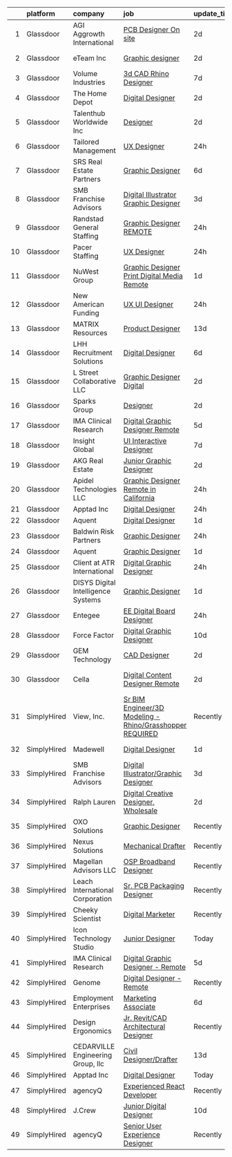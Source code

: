 

|    | platform    | company                              | job                                                                                                                                                                                                                                                                                                                                                                                                                                                                                                                                                                                                                                                                                                                                                                                                                                                                                                                                                                                                                                                                                                                                                       | update_time   | location            |
|---:|:------------|:-------------------------------------|:----------------------------------------------------------------------------------------------------------------------------------------------------------------------------------------------------------------------------------------------------------------------------------------------------------------------------------------------------------------------------------------------------------------------------------------------------------------------------------------------------------------------------------------------------------------------------------------------------------------------------------------------------------------------------------------------------------------------------------------------------------------------------------------------------------------------------------------------------------------------------------------------------------------------------------------------------------------------------------------------------------------------------------------------------------------------------------------------------------------------------------------------------------|:--------------|:--------------------|
|  1 | Glassdoor   | AGI   Aggrowth International         | [PCB Designer On site](https://www.glassdoor.com/partner/jobListing.htm?pos=104&ao=1110586&s=58&guid=00000181dc934c4c82561f5ba3f97c21&src=GD_JOB_AD&t=SR&vt=w&cs=1_e317435d&cb=1657263050200&jobListingId=1007985311385&cpc=0B561D89933DD0A0&jrtk=3-0-1g7e96j3ek6ek801-1g7e96j3sgahd800-955f9302c0709f39--6NYlbfkN0Djn2IX06ySSIMu1gfEBEDPYQmbvGwUh4vHPX3-iaCFfQnsfj8FxF0YxhOo-2lW_WpFjuj1px0nE1Q-KFtafjqDfUbXB3f9wVXf-W9aMD2lbVftVRMkHsojH9B95kjMoMGxNmqJbl02KCGuIz7_GBw-hguQWTyQ0VdHhA29hB29qr6RS7aPw5trFdKmA0XAuDzTUNoQGfN4F0aADrZGRlhkuopmMwauqmlgPXZ6uV6SdXSrVUQLd3oz44aegjLd52dNVvg2vqJAdhUerpjMTfv19J6UlO3dHctLrAh9UEF3mUshhSyNRmWO99QDNH6VTFkeRu0scRdeobdHyeq4HWItzifPbUMIEa3lVRIRILhMRUaSM_t0qAdNoQFnRGdotipdysw3fsS3vK4Qf9XMVgNNgMGTAhjISLUR5_GbuYHTuWUglM_curbihfLnjl6o_6DPvGPEyYhRYF6Ylp0N24iOtMuH4jilzQxyCxnc1Eamlq-Aa-Og2rEBVz_5t-2eplQL6Om75wqmx1Y52xcFW2fpYdSAxaGim0sWKirvseASo91grWR5LDOAbQ7qc34jO-t5qZinaazFNg%3D%3D)                                                                                                                                                                                                                    | 2d            | Lenexa, KS          |
|  2 | Glassdoor   | eTeam Inc                            | [Graphic designer](https://www.glassdoor.com/partner/jobListing.htm?pos=116&ao=1110586&s=58&guid=00000181dc934c4c82561f5ba3f97c21&src=GD_JOB_AD&t=SR&vt=w&ea=1&cs=1_1ce34546&cb=1657263050204&jobListingId=1007986351950&cpc=A65DF3A704A48F9B&jrtk=3-0-1g7e96j3ek6ek801-1g7e96j3sgahd800-f825e0b7b61fe252--6NYlbfkN0Dtmpfj98iB4C0jJJOWen3Era3IQfJzNZ4PFwBIKpo80E20bU78zJ3qEgsYTK5DSPzLLkBVNyadh0rdH9EF4yLyau84lI-dsFyU0Rlj9TyWPzzbxg0XzhRA7rZ6QIexTYRXlMHvtOncT7tygNVqgTozYyKwrg4XeRQTpqT0o1qjjyj8pwWZt7ssGpT7OSNAYfZYNfHuJlaC5MV_uNSZIENLuwtWgoGwbjBgQ4IfUZU-DFGCcQ7QaGhpqVOYhE9mewrYFlOK4ke6F2e1C05ezUrEz9DNBDYHP4LKrDhAeSKU1FAP3k7HcL6N6BUCUOsVAHWgYAHuw0SzpA9OUgO7dM_d29QA5N2JQxIlJ7xxUYM89PzsR6Zdqa_OfRy-x9AfRRguoJNbS8PzyRKNpYQyHrSLIV2EuRKOoePUd4WXfarBP-0XEcem8QmuYm73lhPR8-qAYDz0J7rw3tYl6zWQlGeGcCW6RoaU2Ocr9aCQvTjLjOa78eW_4uRxNdSmqMxkm_g%3D)                                                                                                                                                                                                                                                                                                 | 2d            | San Mateo, CA       |
|  3 | Glassdoor   | Volume Industries                    | [3d CAD Rhino Designer](https://www.glassdoor.com/partner/jobListing.htm?pos=108&ao=1110586&s=58&guid=00000181dc934c4c82561f5ba3f97c21&src=GD_JOB_AD&t=SR&vt=w&ea=1&cs=1_386e888c&cb=1657263050202&jobListingId=1007973329376&cpc=1CBFC3E34E2A31FF&jrtk=3-0-1g7e96j3ek6ek801-1g7e96j3sgahd800-8c2d2d17511d5a3b--6NYlbfkN0BM9p8NquiIRslE_MtfCTmDCzs5dxqN04v3tFcwJBPwTV6jP-Cm8doPJB-sx6YnDgOPyWLxUvytiJInFtBI4kxKgpvnXSuNgEpNoyotobw-v_AbIr8aKETw3HKlxIcRIFYIBrBHJSi95xcllT6YhjrhjEZejWhSnIW2AzKBs1ZXoQ5S3N68zjVSpGY8GgIIoxWTVPU86jyCOjFC8IRf70RjdAutOlEXUaXxx6-ALh90P4hn13NOuWc7b4QggroO4dkBx4ob-JMG3VUXZvtYxCH4CCzKCGUEvruB-kVGERZWOkW05_8BfBwVFemitn1xgzgDqtGftGjeF2SIiV6IsjE26Vi0gDHix0AlTj0XRqXS05In2CuZieJzWw2i0CzblxJn-dohfrWAix-6do8m1p6y86ipKYMnH9OZ2J3mRrSSmusNj6fk08pwc4ARGRiX7u8Ly8e_BHj7INmOqDA18uGVTsgbjvS_fGET2YkD9d1_MCT-mUb9vGMe5uu2rXPasNpM-BTae1oPsg%3D%3D)                                                                                                                                                                                                                                                                              | 7d            | Gardena, CA         |
|  4 | Glassdoor   | The Home Depot                       | [Digital Designer](https://www.glassdoor.com/partner/jobListing.htm?pos=102&ao=1110586&s=58&guid=00000181dc934c4c82561f5ba3f97c21&src=GD_JOB_AD&t=SR&vt=w&cs=1_1e627912&cb=1657263050200&jobListingId=1007985786554&cpc=6945AE2F4B03E059&jrtk=3-0-1g7e96j3ek6ek801-1g7e96j3sgahd800-3c6bae552a82e9df--6NYlbfkN0BAuTfAu5ThYozS55O8p5sS5gWZMb8bifg5H3ftdCgDuCbr1mMDthzPCyYMGwEb28goI4GeL16HHKVJwsEmnBmLR-ZN-LfVE1HJbCDfhy6ITleecFvGsOOcFrfqvM7dsceLBQH_5gZkMWMqoUo-WDsJ8BqW-U7hxGZZjBDL2TZaNzhzh9z0cO-vxTpiXwPZjBy4wn2zvJMQ0nIRFvSPCD1wclZiNBOWvcHdSszJ1oSzk1ql38vCP6JjkRFRi9PylojdyHEk8-gycMj73qJ0sQMzcnIWKtLB-chbjztRW7s9zdwwQd6bLo7vEUnuAyXvKarqYsPPyWAZCF51wy2DbQt-U-8n27yr0WjpBcMMfhT7_y5z-9BfH1gIOeubGFk8eugJiCKb63fjSlW3mH7SKC7TFKeYzONsl820wymLl_zB6KL1M0xpZ3em-Lc-0mNB22A%3D)                                                                                                                                                                                                                                                                                                                                                                      | 2d            | Atlanta, GA         |
|  5 | Glassdoor   | Talenthub Worldwide  Inc             | [Designer](https://www.glassdoor.com/partner/jobListing.htm?pos=120&ao=1110586&s=58&guid=00000181dc934c4c82561f5ba3f97c21&src=GD_JOB_AD&t=SR&vt=w&ea=1&cs=1_f3d874cc&cb=1657263050204&jobListingId=1007985164553&cpc=FA84DF7EA1EC2398&jrtk=3-0-1g7e96j3ek6ek801-1g7e96j3sgahd800-235263681726ef77--6NYlbfkN0DpwFV3tuw9vFlML3xauMsT_S9XsNg3VdZNHiuyFzGFE3ciwNCiWa1qTVbJP6xa3o2LxMMZ4nmOrbQWZZmSeQSJp7jAIF5wJnYo_xm1wwDSxS-33VXueNxlzEwkCa_xbDXKP2wax79ACfvm58Wh6fbEZxSlqzx40MWPxA-XTeMtz8S7Ounmxh-1EjWngoibK7dLhR7L6onrtb1IEgVOjKMWT6vtolO_lLRokD-02OK0uAwJAXBxBVUuGprzeKPiKYBQdMUVw2S--SalqFCHVulhaNL4sM3ZWVyK6pPNiTtx4rKm7dRBHlmQg3mOCP3vafwHB14e7P-dKH6gd4zZYrHUey8HlYyrb_Cqec869Cv4_xCAx6KD4okDVEyU5EdJknXKgQ685YGcQ-oCj_N36Oqou7LPUaesUCm7EiQD5gU47al51G2gRka3e7TNzbgbu_KlpAkldIOGYQWxIxCuCbp4ipo5Ty4iUI45v3kjoIc918ak3zq2Y-aZSZyvfjrXd3xTFhBUHwhcXTmFLST47xvG)                                                                                                                                                                                                                                                                                       | 2d            | Newark, NJ          |
|  6 | Glassdoor   | Tailored Management                  | [UX Designer](https://www.glassdoor.com/partner/jobListing.htm?pos=110&ao=1110586&s=58&guid=00000181dc934c4c82561f5ba3f97c21&src=GD_JOB_AD&t=SR&vt=w&ea=1&cs=1_20dcc5a3&cb=1657263050203&jobListingId=1007990490693&cpc=8CDBB1EC89CF7160&jrtk=3-0-1g7e96j3ek6ek801-1g7e96j3sgahd800-c0b6d79213cce2b2--6NYlbfkN0DI_pqscLjs9LkB0jlO39g2s8RE9SCHTdataN4HV1TulM7Ds4Lr1PIsidkn1K40Zxe0rP9pTFYkVwMrJ8IrcLg9HcONwlHelENI06jCeBNYo5Z8wliYkVqszFbP_ZfX1VGKR-3VwOkS81BqQj9deXxI7x1sEJhkLfD3oYwBnn5tIOIXwAoIHtQlX3EEuwZc5TR1WLwqlwPDKP3nJKtUwHd4-8CA2Eaw6ShSVc_1sTOq4A3odcYYxWkLJqNNbSTDQ3drR0fnmcMHgqLcVaV7QdSse_7bNLFPK8QVfPOBPxqo57w-z3XtlJwovMjUI7ojXDfKZRr853Ilke8ikFA1LKbLmhvRK7rq7IvqG8me9Gs6p_BpNOwlWVwCuYRwCOB2d_y4z-sNyK2kX4UxFaIw5q4ZjogxjoetM_TLFnNOJ_f7ixZ3wCsKlrgXt45bNy1ydxhoJph6ai17XGXATaEdoqsqW1HLFlDH2xlKSsO_1dPWnkhizzPnXIEgvea-BGEooycXqymfgoin3pml8xk59V2qGt304grLN_M3NW3h4lxAkw%3D%3D)                                                                                                                                                                                                                                                        | 24h           | Remote              |
|  7 | Glassdoor   | SRS Real Estate Partners             | [Graphic Designer](https://www.glassdoor.com/partner/jobListing.htm?pos=109&ao=1110586&s=58&guid=00000181dc934c4c82561f5ba3f97c21&src=GD_JOB_AD&t=SR&vt=w&cs=1_241a942e&cb=1657263050202&jobListingId=1007977616614&cpc=1CBFC3E34E2A31FF&jrtk=3-0-1g7e96j3ek6ek801-1g7e96j3sgahd800-c1dc350f3ee8387a--6NYlbfkN0BHMV8lgCpHIndQeE1Vwli-yfbQgOgfRkypwmneGDEi-39pInpJQ1S6zbMaquZVZg_UViHIGMjBoMShSyfTKNiJ2bb-drr2Hfzl7FkYmvSakC9Pw8zoB5VogRqG3JUFu1NJ2-kggYnsmGMYTRjbGGMUkK8X7nxFWHBIJcRK0w-iMUSoukeUWtbVJ787ZdOv2nm0VTZcWY3Ov3FWn7VWPiQMZDYROeHPYSDbwZpMD86BI7Gt42cnizy49m8-w9Yd8Rj4NWa8cDZWRM16XGn2iQ4V10oqdyI56EF_mvXMFPmmW9Z40C4eIDQCHfyPAhdfLugMnvh3tNwIgV9mVaxpV58kUJkmcsNT3dd4GSDiVs3O8chKAigRSL7kMwOV3eqozvjdUI_N9a10Xa7Q0GX8kI0HAhuPRkUVPwZVldQXnGh2mYA2H2vu-eflKNHYPsLGupyJHNFeT-CY-lKmf2hVZJJPCtaC_DrGCoSp8nUKcYzaopAVjX5XH2wUYxi1mPTsxXYNt7zQHd9aNOJcQhUYrVs3_ycUFK-s_oS475yLvc5WHqiivX9HwKzOTUzEGGgjLE0%3D)                                                                                                                                                                                                                                      | 6d            | Atlanta, GA         |
|  8 | Glassdoor   | SMB Franchise Advisors               | [Digital Illustrator Graphic Designer](https://www.glassdoor.com/partner/jobListing.htm?pos=127&ao=1136043&s=58&guid=00000181dc934c4c82561f5ba3f97c21&src=GD_JOB_AD&t=SR&vt=w&ea=1&cs=1_91bbc872&cb=1657263050204&jobListingId=1007982450518&jrtk=3-0-1g7e96j3ek6ek801-1g7e96j3sgahd800-c5add34959eea285-)                                                                                                                                                                                                                                                                                                                                                                                                                                                                                                                                                                                                                                                                                                                                                                                                                                                | 3d            | Remote              |
|  9 | Glassdoor   | Randstad General Staffing            | [Graphic Designer   REMOTE](https://www.glassdoor.com/partner/jobListing.htm?pos=115&ao=1110586&s=58&guid=00000181dc934c4c82561f5ba3f97c21&src=GD_JOB_AD&t=SR&vt=w&ea=1&cs=1_16768e68&cb=1657263050204&jobListingId=1007990726948&cpc=8795CF9063CD573D&jrtk=3-0-1g7e96j3ek6ek801-1g7e96j3sgahd800-4705afaf81c910a4--6NYlbfkN0BP0SNj5t90jkfF5SbRhYc-YYyKnIlIACqwosTKYtJiUOPFcGVraBBNH3PqNVaKMlOuVmRJWKrrq4EM2jRhWlKfZxM8eXEywoHlN3U-M2UVWO94To79VdvpioeFj0KoewcVhePBU7vspZEM1G4UbOHc7zykI3Y0lskQjYjoXHr1-1fzniQvjeCbaTnFzzO3sOd-C3LeT6LZ-5KI7C9-spluWLsnCA11YpqlMuI_FfCGwCIaX7HZDBnqPjHhAq9BQPsvqNc3zM8D2NgvNix4pdcwQKfarA36cJiwxYaE1Q6GePRSYtXDt7S0m9LPVQ0IEc92NjiICLk8JvgymWc6Niz65e7B1-md-Eusz5Ynj0IExEqoWsrsgBqEyin9I8BiU3TNzXmeqgJ61HXye-50LcUqzTNQ1q5Pz0DeBwWoT1Q4Gnvzk0dVK8tqgZ5e8Qkjl2ccJ90tY9O-eXFAKc9j2FHwre_VXyBvTmrBUy__TvDjiYnEwtpqBMmZPqmrCOhx5c1z5w2Ycs1ihqqr7NsptaQpG1lDb179VBdERX-CRYV5RoaBhXfyB3z2bv5J8PjPa-57SRrupBvHBfalmwyefAD0O0euDQPIKTArzeXeOOeMhAji_lKmysLwfPol4tSBQby2VzIDgh_vJ-aQLA_mFw_tOe15hCDqVog%3D)                                                                                                                        | 24h           | Remote              |
| 10 | Glassdoor   | Pacer Staffing                       | [UX Designer](https://www.glassdoor.com/partner/jobListing.htm?pos=118&ao=1110586&s=58&guid=00000181dc934c4c82561f5ba3f97c21&src=GD_JOB_AD&t=SR&vt=w&ea=1&cs=1_29d8c974&cb=1657263050204&jobListingId=1007990707600&cpc=44CD5376B8534B8F&jrtk=3-0-1g7e96j3ek6ek801-1g7e96j3sgahd800-07980dfce3d98a11--6NYlbfkN0D3ncs_8PrhwK7Wr9lTWSvLhGuBN5kifx4Ho30TqkkjUNZ2GAAUlLGClzSFSO1uEq0RSgkMWU4ULoSCxXYO3B6CVFI1u8TyBYVnIxk294hlscx5_-B9rkej6TmUEFbNoHqapYrwh2EyXM8ZdYjqH_hym5ncw3MYVY0cs6SaxaSFsj_39y5shTqJkxKOviheliRBe35wtyus0T-ustPBcl8HF3vd4skdVphg3ROUUbkouG9xL0dv_GLRS9fonJqvwSdxY55bDZJraS-kMmdGYv9FF19viV1RZQpHJI9sRJWQ3PX-NNCdPTEAAZL4Q6OWhJdaxVFs8eEC9LxDWe4ysxnWMX-p5VgYYxkhWAc1zzQjch7jteQh5ottKWF6cn0ZULwgY6z6PHnE9jccaC03UyR1gZRQyxGxMOiVWFAnsYPwRNKYFAXWc7KC0_n1FdBgEzO1o30-hmcXP75GZeUZJTVLSGnl8B3wBP636gxrWKt_LzK0x_TRQ_dV3h52fxORH63LMClkziJsKoeEXMDnNzaH)                                                                                                                                                                                                                                                                                    | 24h           | Remote              |
| 11 | Glassdoor   | NuWest Group                         | [Graphic Designer  Print   Digital Media  Remote  ](https://www.glassdoor.com/partner/jobListing.htm?pos=113&ao=1110586&s=58&guid=00000181dc934c4c82561f5ba3f97c21&src=GD_JOB_AD&t=SR&vt=w&ea=1&cs=1_c87f1828&cb=1657263050203&jobListingId=1007988341618&cpc=32EE424DE2B657EB&jrtk=3-0-1g7e96j3ek6ek801-1g7e96j3sgahd800-b5671cee6b74a1b7--6NYlbfkN0DWCPMblvXmg65e051I_4RS2vwM3HfOIbdzHgj0Ry8eUTX2grtM8WtZedPS-r9tmH844Ak2jQAYXTWcYgTqVvp2WQmGK01gyq2EfbkBOV9O0PbhnIEdyKq3J8R6dyWLmh6vIsSrCmmjl1OQVJcCZ9ATk276R7meshG8sSq8iRBoOypBHYhX-uFBD9YiZWfq25IN5MmUOq2uBrJyAmi157ufNej-XI4uX4qtKOcn3nIGBiAXNEN1JOfULdFEr6JDcfyLC43glDEC85hDEqgls9H97hTc3E_OWMhQojG2Q6l2Y196_aqXqly-VFK8EeEj0Qf6ObpDeOC7kuMMGarbbrp-D2e47B-8letDXSd12gYB_fYqA4bQ54Qf3hKhKgqV1l2sbjqnlmiX2oxZnFrtIToj5UNEP11LnlV4X5boaIOORl8FbpamuLRrvy71Cc34vFvZLuhrq9ZphVewLCNrqHC0rCA4IZk4l4_5-RAPFiTJ0J09KZ9YaRHvJOU4SlryDfNPfwa7dBxnUrSSNpE7d97M)                                                                                                                                                                                                                                              | 1d            | Remote              |
| 12 | Glassdoor   | New American Funding                 | [UX UI Designer](https://www.glassdoor.com/partner/jobListing.htm?pos=106&ao=1110586&s=58&guid=00000181dc934c4c82561f5ba3f97c21&src=GD_JOB_AD&t=SR&vt=w&ea=1&cs=1_381c1cc3&cb=1657263050202&jobListingId=1007990829265&cpc=AC285F3A3ECA6BB0&jrtk=3-0-1g7e96j3ek6ek801-1g7e96j3sgahd800-99ac58b0ff5ccab6--6NYlbfkN0C2BFb7Ub2YUp4strrym9V3pWtjyRKtgHKt_kMzkewmGGJEved23y_kY-GSZp2akmM-KPUMXSy0l4sFN7ibZQlWX_0Ndomvh-OupsUs2gozz3Y1MxNWHOgRyYt83jKzrDy-fyjHPu-Qv04BKeVn3Kqae4XxUJdtVyqYLp3hMKe2cRnmclOCLAHqin1KIetYZ2n7QcYj6QMs_vbgezG4mq34ZNNj2ss77nvwmTxkNNzkI85_XAUpAEZsLSxt46EoQeLPaQUYsyFbgfCxDpTekbx1UL9Ugsil_ZfBO7kpkdlEMZr_Z0D_sYCvG8XAYRJgTed-GTwT04wOeLeHBGXYDDWNhXp3K6unfRTjRJzdjuEMUBLdKIg_RtTR1LyJ7FBxuuX94x1yHhGmgKQHFhGWzBWs64k5yGYoqEhHYB76_uq5-LtZ9qHkobitQN6dXGE2oQvxQ_j3x-0UkNkUj1jliYqZyPK6EzPterYeErHUEHz6L8qOKIBPEVtraveeRY3StEs%3D)                                                                                                                                                                                                                                                                                                   | 24h           | Remote              |
| 13 | Glassdoor   | MATRIX Resources                     | [Product Designer](https://www.glassdoor.com/partner/jobListing.htm?pos=122&ao=1110586&s=58&guid=00000181dc934c4c82561f5ba3f97c21&src=GD_JOB_AD&t=SR&vt=w&ea=1&cs=1_bd092915&cb=1657263050204&jobListingId=1007962450558&cpc=DE56C24FF6DEC286&jrtk=3-0-1g7e96j3ek6ek801-1g7e96j3sgahd800-b508eb72b365cdd2--6NYlbfkN0De5ppvndiyxA0pMSLQzOe_j9Mra0KF_8EhxTxOKXtZIfhM20E97mGJ6rqAxbACvL_fskA3h0C9t6DUAS-xeTSBTuS9kKATx2kBbJrAzK7xRixJtWBlPSwUW2NwEdQ3t4t3Ec5A4tMVHAa-O4oekcBooY7iAtpzCKU_C91Nh7J4fJPHZuQn0Zwgv1EKm58cT6S4bKaMEQXqWeR8JYfiLCx6V0KLKUl_9HY9nKE-Z1_DQQGmbxoaBlCIEy422jwXuV0BySN8N1KlhBH31oTAPvRjXwqiwRZKAA58BUOFBvAbakRX5uw-2mnmrm2kkgtxwRqdyCP6LwvyWnlKZi2WX65wQhknCFe2z1rpYGvI42EHGa7VJk--rj9kfTYJ-IAZQ4Dh5sYDdS_GmUbKJUnHP6GeHF93Dv1wwIg9wZtvk1aM2J-lrchZvP1HjnCFxjKb7AxWAw97YN7Ab8ftB2MQdxRHhKq-jPdHEa023ExGQlz4d_ACebyqU5dro9XKjs2kOzrXC1CtyunJwS9xXY4g4Q7pskM4Ui8suTsVPOiUpJVYNg%3D%3D)                                                                                                                                                                                                                                                   | 13d           | Minneapolis, MN     |
| 14 | Glassdoor   | LHH Recruitment Solutions            | [Digital Designer](https://www.glassdoor.com/partner/jobListing.htm?pos=117&ao=1110586&s=58&guid=00000181dc934c4c82561f5ba3f97c21&src=GD_JOB_AD&t=SR&vt=w&ea=1&cs=1_bf03d067&cb=1657263050204&jobListingId=1007977157047&cpc=AC285F3A3ECA6BB0&jrtk=3-0-1g7e96j3ek6ek801-1g7e96j3sgahd800-5c94252f02f30ecd--6NYlbfkN0A_GD1K3dzeu7WcKnsm6RLSD1_QV-mkIht0EvhowBp1RB3nB2zK51B7Vjdo850qtD2nuYA7HaoKtytprR-FUbWF9U1og_Wgcfz74bqMaSlHN-xb4jvkImLQs4XZKT6RgZMeFe_VR3APoVqMcjvkV6-MY9hQBuP9i3AenKAhF_Ztm6A_n8rh4xVgliGroTGekgfumWwx_ABpuEsqJH_Odo4Rtg1IEYihcBxte3yPTWLXcRL8lJoUe1QiiMB-uhJWPP7l9VvBpxXmCalRul9Z22ghQPLlsYTnAyoMPummdvFCqTDmPlVOPC6ojNBN-fj5pFjWeaas-TN24Y4KdmERkwbujPQcQ6BWS7NfWRs8iJ6151gVYCSszt7e0tiMcikuMblVK3z7h-xgn2CuetYjMtGgUZotrpA1f8GEOPUXomSw4NAVtranV1yNyYyLBz64-FygwYbizWttYX1xvFcetQKapQxWotmD4qDw-mYw_ZufJe-051u55l3tDsmnj7e-wMZTZZuizHcQ4W9XjOH6zpSvfSFWlHonHlN0ep6uo-ISP-orUJiIIcqwjDYqrmygba4MnEnmyLp8zdLfK1-XoZCLnX_iEjr0VBNxf4lKwUH9kzvRMZhGhRw1dRRDkrkBg_K0mqbesjkjjNVC2_NdR7RNrLUcLmravQsbmTCBAfqoMqFJ1CbfQ0o9tFAflDIrp5EagGAaXqVAyKa5eXmLxCxxqyuWMcdxYIio2Z5SsTtPDzP-edfZ--EPstS3U6bMARakw5u-hiqjjmiRAurjxj_r8D1493wIWRQ%3D) | 6d            | Jacksonville, FL    |
| 15 | Glassdoor   | L Street Collaborative  LLC          | [Graphic Designer  Digital ](https://www.glassdoor.com/partner/jobListing.htm?pos=103&ao=1110586&s=58&guid=00000181dc934c4c82561f5ba3f97c21&src=GD_JOB_AD&t=SR&vt=w&ea=1&cs=1_eeb2e455&cb=1657263050201&jobListingId=1007984922293&cpc=4B4B39186BDA197B&jrtk=3-0-1g7e96j3ek6ek801-1g7e96j3sgahd800-e008c5f9a780ddc6--6NYlbfkN0ADkUcZ07rqFDGuod4-e1MBdnZ9CHm7jetWlHz0bgrIMT2MrPjQIViUD0TSTa6LBoYkUcgsm8uM94J4LiPf7C8cJtKlqsHR1pkLFtg-eMQuuXRGiUM2oAbhcSv0px3ElfNmv5L-LZuqAfa5V79Fc2k21IQ2C9R9ev6Ph4fGhoWc0PbFfUrDHZKgw6iMpOrYwC6NevsK7_DCNkTz2bodW5UyaXHMWXgU51WuzObfPPMJt8ujSpWJWjH8WYDZ8o7FlMJZehFj5hodEVpqie0fpygw7xHeBMcfs9g5G4YjgXt1HRzWt_jmEuX03Ybt3pp8vvwmx7sMw5_jdwAKblRAgrttfqAOp6z6urgq440bY-yZDT7rH5BFhf45M2YwGsRG4dOvqVpxGjDtGA1KWhDFqzw6fs_TkgQcqHImsFDKB7MCTCOJM3Q9HgVR6B6FehvG5ROs2l8K4TCG149afKvAwB55s_WuDHnRuwptCQ2rbKOG9ypHAOBh3c0kiQO6VyoXStoZt7WbMnKOhg%3D%3D)                                                                                                                                                                                                                                                                         | 2d            | Chicago, IL         |
| 16 | Glassdoor   | Sparks Group                         | [Designer](https://www.glassdoor.com/partner/jobListing.htm?pos=125&ao=1110586&s=58&guid=00000181dc934c4c82561f5ba3f97c21&src=GD_JOB_AD&t=SR&vt=w&cs=1_1df48254&cb=1657263050204&jobListingId=1007984907906&cpc=8795CF9063CD573D&jrtk=3-0-1g7e96j3ek6ek801-1g7e96j3sgahd800-0cdb011dd245df0c--6NYlbfkN0CVbIAoVGlVV0muHIzlWY31dYj5hrVkKa7qBWZ-hZn3g-zWnitpxah_RyLopvrEJPKEAMPXU9HMaS80CXI05aqcrVwhsRjOUcSxdkVN9CKtUgpNsvbGofoE7kpAYqOOMva1hBxHUW74frjAQrMulyw2A9Vetgs4W6ZzE3A_m1H_MrNXR-RZ-yBdfC6zlc5m5CcFegn0cNOV_f-O107c6UiTVvFFDI7o57DIxjbRjLAWpB9DY0Jl3OaySrvH2Zz_ftT9SNwbdCZzi8mrzYdSl1GS2LpzU3OEQV_VCit-CSw2RgcGxj09-fRTy2mVe_-77ETyDWs8-iLFJuh4NFNTKZRClD8dRorodWrw7WzljyqzpYbMAc04Zk9rDJxO50EE5-f8zZgAaQPhR-5l9Io8WetrP0U-ZzzWdcKyLERMaUEJ1yP2-7QD0UGVh5Btstq4Ttt_fGaNzyYIaJvSHzoixX3Ne2Nmio_eJyTc_yagwKXEW2dN_L3ZH69bV4K-hpp9oMM%3D)                                                                                                                                                                                                                                                                                                              | 2d            | Rockville, MD       |
| 17 | Glassdoor   | IMA Clinical Research                | [Digital Graphic Designer   Remote](https://www.glassdoor.com/partner/jobListing.htm?pos=129&ao=1136043&s=58&guid=00000181dc934c4c82561f5ba3f97c21&src=GD_JOB_AD&t=SR&vt=w&cs=1_7b11cd63&cb=1657263050205&jobListingId=1007978526763&jrtk=3-0-1g7e96j3ek6ek801-1g7e96j3sgahd800-9c2db155be9cf096-)                                                                                                                                                                                                                                                                                                                                                                                                                                                                                                                                                                                                                                                                                                                                                                                                                                                        | 5d            | Fairfield, NJ       |
| 18 | Glassdoor   | Insight Global                       | [UI Interactive Designer](https://www.glassdoor.com/partner/jobListing.htm?pos=126&ao=1110586&s=58&guid=00000181dc934c4c82561f5ba3f97c21&src=GD_JOB_AD&t=SR&vt=w&ea=1&cs=1_664f7e5d&cb=1657263050205&jobListingId=1007973265614&cpc=2CAED5C921A5F994&jrtk=3-0-1g7e96j3ek6ek801-1g7e96j3sgahd800-383c83c604dde7ea--6NYlbfkN0BKkHZu3wF05EeDimN_p6sYpKCMArvwa95YdH7UpkaBCuXZAtggzO9lWFPdGsiWEnWtM18OwC7Rb9VKGiA6E5ymmYAY9rxm9qrnDC7WgioKXWhdMb2b-A7PnLvr0_EWCDNlkSebIapKS6rN3UtlfS8rQGfc_3Yl0VmMlQKP3_n_5HZv68bncQOpeHM0jYTmEpEVhWIJjkZ4QUUDGO8uVg0OrEYAraTf_IpiTqEOJtmXX3Uaugoula9ebCkcvy_cxdF1jM4o214tjwmJgOAtJB1hQyaZcbR2H5TdPRtK58hUZqgKsa6aEpgzi9XImzLnUDiemvki3UFe3PtbbcxHX0U-uDEIit-J-rPwqbhHOzMsaAY-19ZP6g2fiUVo-t6_hAVp5_ibWhJHjCo6bS8N8rbkYa1zA2LWxhPfvKinmk7cOsoirvv7Dhjmlt3VbYk70qwPu023mvc4pMa_RBfTUSQtvcgp6s7UYWUjftgl074dlrcouRU0EgztZFNp5zeBcoy6QnHHjBH8GA%3D%3D)                                                                                                                                                                                                                                                                            | 7d            | Remote              |
| 19 | Glassdoor   | AKG Real Estate                      | [Junior Graphic Designer](https://www.glassdoor.com/partner/jobListing.htm?pos=107&ao=1110586&s=58&guid=00000181dc934c4c82561f5ba3f97c21&src=GD_JOB_AD&t=SR&vt=w&ea=1&cs=1_621032f3&cb=1657263050202&jobListingId=1007985345638&cpc=451933188B21919D&jrtk=3-0-1g7e96j3ek6ek801-1g7e96j3sgahd800-0bd8220d04aa45e5--6NYlbfkN0Cp_WSJKd_Pz82imZmURPbhd3kYBsiZi4lpMLOH6vOlLCN-9PvZBA8RYGLaHFNNIHT1RTGKDHn84jeI_7favQgkIz3Obtc5Udoc2MKBcSCDP_RBgh2VwZFyfkiYo-s07fovGp_QnKxkV49C9kdlswmNKP7ebDa3SVAk778WucytpAzTkmXbzE4zVAvXhgHW2jPzpQeXzyuK_pIwjzwbvUY5cdwqneTeYzFonLV1wZ6E680eyOPBcfxJODRBv_hjngueEpHFUGnJHbDk--jBFVnTaQbO4VStacg9Oq2DzjG5bEoLAd9pkOVWloNFzkw0dcL0aSFm0jmr8FKf49TXVO2uji2CtGvZzdB55w0iIMnbFMytgqlsWa7ZsHYceng5MqaqOOcV7KFiOWykopcVPEPeu93HSVAAm_X6X7ZPDTFxWcJ0emZtr-YbeaP6B_YY1FygS-kZytAg51aIdL4x7QyPePHdQ_1xWaOfqCpeF6q1PwxAFpDdwpUqgMebHVMBzxE%3D)                                                                                                                                                                                                                                                                                          | 2d            | Beverly Hills, CA   |
| 20 | Glassdoor   | Apidel Technologies LLC              | [Graphic Designer  Remote in California ](https://www.glassdoor.com/partner/jobListing.htm?pos=119&ao=1110586&s=58&guid=00000181dc934c4c82561f5ba3f97c21&src=GD_JOB_AD&t=SR&vt=w&ea=1&cs=1_15bb3bd3&cb=1657263050204&jobListingId=1007991205371&cpc=8795CF9063CD573D&jrtk=3-0-1g7e96j3ek6ek801-1g7e96j3sgahd800-ef0f40dcbce7e7fd--6NYlbfkN0C-xuqgdbktDILJoi_o42Ntwte-sxNwJl4lq25EOjgqY9QdTvxhiZuU73FoiVdnOk4XynnARKGNtN06DpQoljtFIseW6Ewud35gCfzPy-mHQipGBDLVNgnMSZ-gS0SQ5qSmgJULao2TBa5MOtpwRBofKurQjXhubC2eH-5Io5cn8KK1Id4xBnIYkpAgVeZe-wED5XfCUUPy12MzZJD1KpWXu0BBvpoFWYJZDrH5iX9tJe6twZ4iS4I6IIccnw-9dEjjs-0xyfcdyiqK6stCFYCzj0_NS1JQ1JRrg3VYyK3LbVzjBvPr8CIXd26ArY4_ME-QGj5hd80a6tWoUcPEt5B6yZM5sLCTej2QZUcAKqO-903T9RvG489wmOouwLfX2BBfQMuORWP1fIAEwDNI36cz_XMbZh9xp0LEs-Ixp4oeff-0AnerZPXftWWUBhItA_mPcnxIw3MLuMk7hU_i2KFM9JRI8asI6pNSIY5lLYY7zWfn_MnbXryxf41UngF_YRI%3D)                                                                                                                                                                                                                                                                          | 24h           | Los Angeles, CA     |
| 21 | Glassdoor   | Apptad Inc                           | [Digital Designer](https://www.glassdoor.com/partner/jobListing.htm?pos=128&ao=1136043&s=58&guid=00000181dc934c4c82561f5ba3f97c21&src=GD_JOB_AD&t=SR&vt=w&ea=1&cs=1_181fb970&cb=1657263050205&jobListingId=1007990298491&jrtk=3-0-1g7e96j3ek6ek801-1g7e96j3sgahd800-3cd93512c30c8a71-)                                                                                                                                                                                                                                                                                                                                                                                                                                                                                                                                                                                                                                                                                                                                                                                                                                                                    | 24h           | Remote              |
| 22 | Glassdoor   | Aquent                               | [Digital Designer](https://www.glassdoor.com/partner/jobListing.htm?pos=114&ao=1110586&s=58&guid=00000181dc934c4c82561f5ba3f97c21&src=GD_JOB_AD&t=SR&vt=w&cs=1_40e37706&cb=1657263050203&jobListingId=1007988244177&cpc=82B3195DA92CAF92&jrtk=3-0-1g7e96j3ek6ek801-1g7e96j3sgahd800-81eb5540782e989b--6NYlbfkN0DMrcEu7yrtATojKJA7cEzGQ3FdRGWLh0CZQInL4ECGI9gD0Wolx9R2v-Aex0-GK07REm1m7sETvjyInrHo4GQnK4bB16FHwajt8xGSsCfEeU1-PjuZPHT7w1eK6QEn4Au2oR7xkDOVJ5TUE_bGFzAB_kvTlvdESeZSGvIMV1SBlQwN66IDtFSzzjtkjQoapGxjFk3NcR-nQgd0-Rckom4kHDpDIyzcXJNABnsqMfVy-pAX29WZXdoNUTlxgbt9PICyIx0WSPZH8ZFNwVpQNKDFCpy4oShZN11UrM7qNkFeiaUnpllnkWi6RRrDNdhwpe9Ug1evgj4AhFJff4nQIfB1H_hG_vqCIoe5nXAanQKdv8ObkfVjI61nZOWZ1XFyMABdrd5KPj_Fa42kjB8-mkyYjB_dAWmsjMtEGS1hN-Bmnn9FX0GT0n3qDD0xJ8br_hLBQYcAs2sflA%3D%3D)                                                                                                                                                                                                                                                                                                                                                        | 1d            | Pacific, MO         |
| 23 | Glassdoor   | Baldwin Risk Partners                | [Graphic Designer](https://www.glassdoor.com/partner/jobListing.htm?pos=130&ao=1136043&s=58&guid=00000181dc934c4c82561f5ba3f97c21&src=GD_JOB_AD&t=SR&vt=w&cs=1_041ddb35&cb=1657263050205&jobListingId=1007990252376&jrtk=3-0-1g7e96j3ek6ek801-1g7e96j3sgahd800-61b621b868318725-)                                                                                                                                                                                                                                                                                                                                                                                                                                                                                                                                                                                                                                                                                                                                                                                                                                                                         | 24h           | Remote              |
| 24 | Glassdoor   | Aquent                               | [Graphic Designer](https://www.glassdoor.com/partner/jobListing.htm?pos=124&ao=1110586&s=58&guid=00000181dc934c4c82561f5ba3f97c21&src=GD_JOB_AD&t=SR&vt=w&cs=1_f1ceb36a&cb=1657263050204&jobListingId=1007988996665&cpc=F4EED0218A761C36&jrtk=3-0-1g7e96j3ek6ek801-1g7e96j3sgahd800-d52aca7df62de0a8--6NYlbfkN0DMrcEu7yrtATojKJA7cEzGQ3FdRGWLh0CZQInL4ECGI9gD0Wolx9R2v-Aex0-GK042anucAX0UHAFAOZzfrb71RaUo5kU5NRbNy-NsEMl1LCrzajUtzA10UAE84u9e-MwLM1_TYh0_bh1m7rzdxuUI1PJE0uGSyUy0yJb0OhvDafeuK7axxML-OF_j3B_V43jO58Rgx5rC9xvdr5oH1G4ZI3MT3gw5hC_Bn9YvsHBaOTM5CsHj2y7P4qEQBlX_JYWkvNCcRKFsEIhZ9Nhh8XqT9J9QhaJTZWo-JsX4z9L1nbLbm69wRV97XxeYDwMVktMOS9KKaVkNVCy03QwFRRfca7EBHN14B3eetdRxzWJ0gmyOdYrWGwmrq_7f0o_1KRoKT-tj-l1ZNXRpk0uugNz7O6CumYZagSTDGBoHBVJ6pZQhyXx_A372hiP_E64iGHrhufbovN28bj94HAM8C-Xc)                                                                                                                                                                                                                                                                                                                                                    | 1d            | Atlanta, GA         |
| 25 | Glassdoor   | Client at ATR International          | [Digital Graphic Designer](https://www.glassdoor.com/partner/jobListing.htm?pos=121&ao=1110586&s=58&guid=00000181dc934c4c82561f5ba3f97c21&src=GD_JOB_AD&t=SR&vt=w&ea=1&cs=1_4a3d09a4&cb=1657263050204&jobListingId=1007990329238&cpc=FA84DF7EA1EC2398&jrtk=3-0-1g7e96j3ek6ek801-1g7e96j3sgahd800-38335ab1abb2388f--6NYlbfkN0AX4hI7SJ9l2kNfdABvJlk919Y86vyLcjizxfZOFgPMMsRq3v6HS6oghhM_BN5MgfEdrc-a0rT2zbdKk_2tGCvc1yWTztFFs5QMT3mrlFWVMD3h-ZCVw_6NOEVFmhvwXFuNrdXA1jvrZHZxNDhCeVJZlrI7g__M0MkIqzvRPCXVLENRL5jYLzP9hHS5dJzdXyMUnSV90nNxNA_SnRX-68YDm7TsHSi2T9OMS78O6_5FXByb2zfMpODsTecKW1yHVWb5T-i33ZVXhoL3KvAmKbATHbdKpZtKf2I6L5gvZk76p-QjGNmOwHOS6QEpyvO5VJIDuvTxIdr4OpyXrgEIgb7Ays24m9nW3ZHXQpDo2XMA39kE8jTxM2gV0qnMs2pD5hgFuteP6F6ZSJuVrm7vkD-GyQ8tpwGp3A9yNDfJRHLPdfrcB3C_wuQuJynED6kMjTbfjGDOTPIZlRc-8xfzNS-qsDNijQA7o4e16AjYG8DN35JS2p53CUOsxRelBkY4xUyZGk8nHtBhzw%3D%3D)                                                                                                                                                                                                                                                                           | 24h           | Saint Paul, MN      |
| 26 | Glassdoor   | DISYS   Digital Intelligence Systems | [Graphic Designer](https://www.glassdoor.com/partner/jobListing.htm?pos=123&ao=1110586&s=58&guid=00000181dc934c4c82561f5ba3f97c21&src=GD_JOB_AD&t=SR&vt=w&ea=1&cs=1_22e8035e&cb=1657263050205&jobListingId=1007987357364&cpc=8795CF9063CD573D&jrtk=3-0-1g7e96j3ek6ek801-1g7e96j3sgahd800-c5fdeed2c598756a--6NYlbfkN0BTYkY06FZEdAAtNWO-eDAfNklmfZymsMF6eFRONl7rAMN5x_2sHrqXfWPo9rHDxSN04lXIbLD3bArcHXdY4c_HDdgbzv1wwfm4jsuW0no8ONEe3ultX-5j9V53RPV9CB5wyEynEjWmY32jdBoDLZ-C6QJvgIH_tdtUG_Z9_7UCQWRPw0ehQ8NSKz1R6SRz3hWvXsYrmiGpUv2edq7_iqdhig_Ivp4YOLQSpIGOrhE3IZu2YrETOHqjEUvB981i_Wkei5wtcrNl43l-_Yjd_jFwPHlqfCQ-TnR1sGpQfcEjC2u-FWlkzXrAK2YF0yw5AtifGsQTOlrgGviXG3tYRtDIsgwRe-RhLTwTokZ14R66gFUC9I53ltFcNemgMp6p8zhs0o3yS_8CuWwSyKHqnOnRmSTuezR-W7qrMK3mnY60u0iKC_Po1C0Ucq3q_UdruF9W-e_Jn3G5Ah1eZ8N2ns9BM9kSpAcneKGylpS74M4-VNVq_XwmrgUg)                                                                                                                                                                                                                                                                                                               | 1d            | New York, NY        |
| 27 | Glassdoor   | Entegee                              | [EE Digital Board Designer](https://www.glassdoor.com/partner/jobListing.htm?pos=112&ao=1110586&s=58&guid=00000181dc934c4c82561f5ba3f97c21&src=GD_JOB_AD&t=SR&vt=w&ea=1&cs=1_fcf3d040&cb=1657263050203&jobListingId=1007990073468&cpc=654405A9B1E0A9F5&jrtk=3-0-1g7e96j3ek6ek801-1g7e96j3sgahd800-511860f34a3aae26--6NYlbfkN0D6OzZjpD_hbicRkMZwNNvvxSeL23iIfvaC4EytleQ8zDIpz0YQ5KbISa7_Zvw6kCxB2QQJoTBUTfkNWOmsBNl6UIc76Bkx_Enx4KcGAKIbj8HIMdbWaRLWSfD8BZu3E5soMoj-6PmmG6W29Se2B5g6G89ANP_2v8T88LzISWpUGxb02QARlTfs9fftdSJIx6P_ackN67ty11owy5iPCoOV9EWo42wg8KopVTSrcdop21XC5f9_YBPjnsnGqMRYEaHvvkIQMr6M6k47QmB8OCEAAwt3kRZzqGu-KorKsO_ee7feZXZMx2i7FfRyHv2DWL7xCE5Ss8xnoIaW5B0JlkI5MWYBjPRPAO_A6S-_Ds_1GURe0znq2Y2_QpeWL99JFJVCWfE-Ssk5m9B_AAWJI7Azk9uLYgM1VUMvzDVAsa6DtDwA5S2T9_8vvhuFUlYiLC6B9ot5r3x4VHTdcEwa_ue6aI-BBa7ajYSrcSetERaetqxl8Qdo1iJlFmsOED9NCVHe6Ln33JjtF_JHZTvgajo2)                                                                                                                                                                                                                                                                      | 24h           | Cranberry Twp, PA   |
| 28 | Glassdoor   | Force Factor                         | [Digital Graphic Designer](https://www.glassdoor.com/partner/jobListing.htm?pos=111&ao=1110586&s=58&guid=00000181dc934c4c82561f5ba3f97c21&src=GD_JOB_AD&t=SR&vt=w&cs=1_d54d88dc&cb=1657263050202&jobListingId=1007966216784&cpc=E521981D00147CE2&jrtk=3-0-1g7e96j3ek6ek801-1g7e96j3sgahd800-251af197d29a7dfd--6NYlbfkN0CCbOqLFAkE17MDkfB5QkeK_R8bo7qf9dndHNr_grrY-Cu9kPGiILkymHpf-SGg7OBJ_ZpGWFBNTV59qg4-5bUoVTdmxUr9zAD4LJGDRvPuPX4e9rF7c31CsIb2gH8D2Cjfmtf3BOScFSb7FovWoIb7qgpdA7rLk1uRDAapVKjBYoat6e8Sy-M9EdICqDiCfbX_Bg4AbZ-QyP-lwnwZVesPZiosfyamrNZSBcYsEJv0rTYVAsmLyPexRwkv5_WYOAiiEVzF-Kx1tXSgyWThFaBvONrpW2JrqGjlxHh1bxsvt5NxE6_BE7t_PkJOzsMeH2CO13-iw5tIEigV5pyRskb2DfgzOFkZmUTlkl-4KYvbQ-7vYel-a-ue9EeUuelxDDvuEAcxwPgo8vir7aoGYwCYiH21gX-bjc0DeTrBd4WJXGlmy30I7HsYVnpmREHxCnU%3D)                                                                                                                                                                                                                                                                                                                                                              | 10d           | West Chester, PA    |
| 29 | Glassdoor   | GEM Technology                       | [CAD Designer](https://www.glassdoor.com/partner/jobListing.htm?pos=101&ao=1110586&s=58&guid=00000181dc934c4c82561f5ba3f97c21&src=GD_JOB_AD&t=SR&vt=w&ea=1&cs=1_c5b89bb1&cb=1657263050201&jobListingId=1007984812731&cpc=3F4BEC3597F56A5D&jrtk=3-0-1g7e96j3ek6ek801-1g7e96j3sgahd800-bd7d52c35ee6e9be--6NYlbfkN0DlcaguI4sweZRKJTadbViwUmuipadyC1IVR7LlJxAnY3ZOe5e_slvkrj--CbdG1yGhiHAnmnE6MmiVRcIyrgSFucHCnpg3aiQUVOiBSwymqoQ9lFkmAirctWJGZ3qnUaJrl9w9iL1ThWFBvGh029x3hXJJKMos4BX-u6YqabtcbZaw9iY0gCLAxPgadHGR5TJdOqC5SdvSHD7fqJ6B6jAsKR6riGmaVKo8fDfkZPL8tDozh0JPnkskLyqTMVTCgRJz6Cq8aTE2RD7LcTwoJ_AMtVfdmXX9c-rjT9v3-tdz9fK9k6_kIoF0QsslZAQ4-XAAZD2i6cS28t_7q9jAkOzxI0-2F2EvYoLt5T9dp6YwTl8Hec3rn_8RGsjvjOheaLKoZ25nZOEl9ntHNiSoNMqixctyWuQsWRPp14eoXHp5AksNy02DSqcUQCjsEC_Tz0C6ziBec6QSX48afUcZClXnNc05EPWnMXRZF9gVf8n0kqhHGV6TR7ubzFdZbLRn6HE%3D)                                                                                                                                                                                                                                                                                                     | 2d            | Oak Ridge, TN       |
| 30 | Glassdoor   | Cella                                | [Digital Content Designer  Remote ](https://www.glassdoor.com/partner/jobListing.htm?pos=105&ao=1110586&s=58&guid=00000181dc934c4c82561f5ba3f97c21&src=GD_JOB_AD&t=SR&vt=w&cs=1_d629a95e&cb=1657263050201&jobListingId=1007985843966&cpc=3DB599BF2F4828F0&jrtk=3-0-1g7e96j3ek6ek801-1g7e96j3sgahd800-82bbee50f3c53bf4--6NYlbfkN0ABL5jwqrJX8j4-zsE1pdctockIOMh3bUiDojLxDHSgfnyfdrl215GIT9Vdrv6w9UkMXFIWX0s1t70yEQygukdqxHWFlf9Ma4eNYVzVU1vSp1Djzf7QtSreSFsAxgo5FlQ83fLYI54lp-5GlqkaXC9lzScJuKRSSzPK0WR2kPCTXWnmosnwCLwRRT2qbRwhjsNtjeZ7Z9odA70rq5bw1FVrd0ZYMZNJ6WS8R-B8L5iONaxJu2EW6TWfFKQwmwGj_hLzVUmvDmZN-FX2ApcpN_mVds_pqDUf5PRBEx7kc_kBJkCjDSR_OnaiI6imuf9wIsEGwCjaTER7Of1BxLqfWWpw1BnzQRb2i63NeOkT_IPskJMY-hgP1VohrK9Mf3ce-k4ScQsciybczNiyEvEdMCTnsmh3v7-HLTV2i2N4PMzvo8oUcSnYkQy9iZqcPtPQAxTOpNgewVBecVUQduT4mLUJw7_uB82C-oxXFs5l7TNij0yAbXZMXjraKqhKFsvOVCbWIKBDyqUUczwqWdJ24MTcJyrYFdDqdywAhk6Spcr73n2ZrkSLQQFQHokVTyM5tuKxQvBvxXq0Fv8xyPCzIJOX7IB9Yl-kwNvSK970_YJLSVk8TqcInQRt7hFQGeNGx0OeR9n4My5lWHEKg__VPIvjZ_IshPBRESEMXDxJEp7PComY5Y7LSQGmgRGXt1UpcxjKau1b_hOhAYWkHrQqbqu6PUqjBmRWm_hvihzTN-4KoJcEmVPPR0AZPlDS_Wqtlyg%3D)                     | 2d            | Fort Lauderdale, FL |
| 31 | SimplyHired | View, Inc.                           | [Sr BIM Engineer/3D Modeling - Rhino/Grasshopper REQUIRED](https://www.simplyhired.com/job/r-EMDI_VtGPS56wqXDwIvVVf9Wc0_fV24JlkHogXp_SHsFRKSxtw7Q?q=digital+designer)                                                                                                                                                                                                                                                                                                                                                                                                                                                                                                                                                                                                                                                                                                                                                                                                                                                                                                                                                                                     | Recently      | Milpitas, CA        |
| 32 | SimplyHired | Madewell                             | [Digital Designer](https://www.simplyhired.com/job/XZg1CD-88FEhOVO0c2H2SJj_qTOSCFN9m88rUSiDcCr-omWTdLWqCQ?q=digital+designer)                                                                                                                                                                                                                                                                                                                                                                                                                                                                                                                                                                                                                                                                                                                                                                                                                                                                                                                                                                                                                             | 1d            | New York, NY        |
| 33 | SimplyHired | SMB Franchise Advisors               | [Digital Illustrator/Graphic Designer](https://www.simplyhired.com/job/8losub6_ILil13F0GnS6wgsyADSZ3qbqZG9ugB3tD5jYP4yUi78zsA?q=digital+designer)                                                                                                                                                                                                                                                                                                                                                                                                                                                                                                                                                                                                                                                                                                                                                                                                                                                                                                                                                                                                         | 3d            | Remote              |
| 34 | SimplyHired | Ralph Lauren                         | [Digital Creative Designer, Wholesale](https://www.simplyhired.com/job/lpLbGpHv1Z1LhI8pD40RxX3Y82rWxobfpLaasZpZFOStE-dwYwWKHA?q=digital+designer)                                                                                                                                                                                                                                                                                                                                                                                                                                                                                                                                                                                                                                                                                                                                                                                                                                                                                                                                                                                                         | 2d            | New York, NY        |
| 35 | SimplyHired | OXO Solutions                        | [Graphic Designer](https://www.simplyhired.com/job/BXUyWLRJM5GqlXxmpwBw-g_A_qs7M6-f7IDZTvQqqHxFROKtKw3p1Q?q=digital+designer)                                                                                                                                                                                                                                                                                                                                                                                                                                                                                                                                                                                                                                                                                                                                                                                                                                                                                                                                                                                                                             | Recently      | Adobe, AZ           |
| 36 | SimplyHired | Nexus Solutions                      | [Mechanical Drafter](https://www.simplyhired.com/job/h_do7AV5l8ldgMPRcPeRdxQ_lZFo5RKmSeC7Vfo7RwZlZZE9pJ9EMQ?q=digital+designer)                                                                                                                                                                                                                                                                                                                                                                                                                                                                                                                                                                                                                                                                                                                                                                                                                                                                                                                                                                                                                           | Recently      | Maple Grove, MN     |
| 37 | SimplyHired | Magellan Advisors LLC                | [OSP Broadband Designer](https://www.simplyhired.com/job/ciuxo51gbko7GffD52DKo4UpAg6AQGeZqyURjzVjvA0YPEL1oa4Oqg?q=digital+designer)                                                                                                                                                                                                                                                                                                                                                                                                                                                                                                                                                                                                                                                                                                                                                                                                                                                                                                                                                                                                                       | Recently      | Kansas City, MO     |
| 38 | SimplyHired | Leach International Corporation      | [Sr. PCB Packaging Designer](https://www.simplyhired.com/job/CY_L3ifU6jHJIruCEt2By_gDJBLASOEM4rp4V4wOYWCvOYRfJANygg?q=digital+designer)                                                                                                                                                                                                                                                                                                                                                                                                                                                                                                                                                                                                                                                                                                                                                                                                                                                                                                                                                                                                                   | Recently      | Buena Park, CA      |
| 39 | SimplyHired | Cheeky Scientist                     | [Digital Marketer](https://www.simplyhired.com/job/Tfe-XS-MFCqxXef0zf-fH8vl3rM1oUUs9h2_UppzmqaRAK3oNeLX4w?q=digital+designer)                                                                                                                                                                                                                                                                                                                                                                                                                                                                                                                                                                                                                                                                                                                                                                                                                                                                                                                                                                                                                             | Recently      | Remote              |
| 40 | SimplyHired | Icon Technology Studio               | [Junior Designer](https://www.simplyhired.com/job/PPh0l9MyYJ6Inbo8KgckIaVxqAKEifF2m9Zh2iYaEmLkyLR0M9csGw?q=digital+designer)                                                                                                                                                                                                                                                                                                                                                                                                                                                                                                                                                                                                                                                                                                                                                                                                                                                                                                                                                                                                                              | Today         | Remote              |
| 41 | SimplyHired | IMA Clinical Research                | [Digital Graphic Designer - Remote](https://www.simplyhired.com/job/8H5ygbIiMVWsfB6nft3IYkGFKDtbczz2hMIWGSXaLhwvyIxaBF7e8g?q=digital+designer)                                                                                                                                                                                                                                                                                                                                                                                                                                                                                                                                                                                                                                                                                                                                                                                                                                                                                                                                                                                                            | 5d            | Fairfield, NJ       |
| 42 | SimplyHired | Genome                               | [Digital Designer - Remote](https://www.simplyhired.com/job/URp_KkxYVER-Tu-Si3aFTcx6HRJPtblnI_0hQ7sYM5JQDbGZdGmggQ?q=digital+designer)                                                                                                                                                                                                                                                                                                                                                                                                                                                                                                                                                                                                                                                                                                                                                                                                                                                                                                                                                                                                                    | Recently      | New York, NY        |
| 43 | SimplyHired | Employment Enterprises               | [Marketing Associate](https://www.simplyhired.com/job/OI_SCjvm0x5RJa8QyK2oV-a7nBWqlPT0Fr394HidGAgNptiY1eoVyQ?q=digital+designer)                                                                                                                                                                                                                                                                                                                                                                                                                                                                                                                                                                                                                                                                                                                                                                                                                                                                                                                                                                                                                          | 6d            | Remote              |
| 44 | SimplyHired | Design Ergonomics                    | [Jr. Revit/CAD Architectural Designer](https://www.simplyhired.com/job/vALSwbc074iJ6CuqZVpoNo7oxSbm0chbGHQEoIWHTRW4m4zjbnB2iA?q=digital+designer)                                                                                                                                                                                                                                                                                                                                                                                                                                                                                                                                                                                                                                                                                                                                                                                                                                                                                                                                                                                                         | Recently      | Fall River, MA      |
| 45 | SimplyHired | CEDARVILLE Engineering Group, llc    | [Civil Designer/Drafter](https://www.simplyhired.com/job/F-uPh9EbfxhihL0wRu7T8sW93ur_0H2InZ4loK1vspYPCjQw4lDRyA?q=digital+designer)                                                                                                                                                                                                                                                                                                                                                                                                                                                                                                                                                                                                                                                                                                                                                                                                                                                                                                                                                                                                                       | 13d           | Pottstown, PA       |
| 46 | SimplyHired | Apptad Inc                           | [Digital Designer](https://www.simplyhired.com/job/7Rg1Ji82f_tKeNsItI0N3nEqWP_ucCtsaCiTCHAdpb6rUgvBGDVoDQ?q=digital+designer)                                                                                                                                                                                                                                                                                                                                                                                                                                                                                                                                                                                                                                                                                                                                                                                                                                                                                                                                                                                                                             | Today         | Remote              |
| 47 | SimplyHired | agencyQ                              | [Experienced React Developer](https://www.simplyhired.com/job/DIZ7VJ3Gxf8mOjogMOJwsxhBhFDehmz2FMiBZlUcSDM9x827OsNNOA?q=digital+designer)                                                                                                                                                                                                                                                                                                                                                                                                                                                                                                                                                                                                                                                                                                                                                                                                                                                                                                                                                                                                                  | Recently      | Bethesda, MD        |
| 48 | SimplyHired | J.Crew                               | [Junior Digital Designer](https://www.simplyhired.com/job/iFKW6eYcCZWGl06aa79zy0Eku9rnBlrsH3JOCZ3BPWEBckdgP8_RHg?q=digital+designer)                                                                                                                                                                                                                                                                                                                                                                                                                                                                                                                                                                                                                                                                                                                                                                                                                                                                                                                                                                                                                      | 10d           | New York, NY        |
| 49 | SimplyHired | agencyQ                              | [Senior User Experience Designer](https://www.simplyhired.com/job/cIDtvicOoH53aMYEP0Ljm-akwv5PTKqGSpFWDKdyocaD4666RjrRkA?q=digital+designer)                                                                                                                                                                                                                                                                                                                                                                                                                                                                                                                                                                                                                                                                                                                                                                                                                                                                                                                                                                                                              | Recently      | Bethesda, MD        |